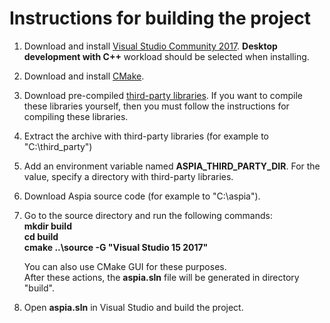 Instructions for building the project
=====================================
1. Download and install [Visual Studio Community 2017](https://www.visualstudio.com/downloads).
   **Desktop development with C++** workload should be selected when installing.
2. Download and install [CMake](https://cmake.org/download).
3. Download pre-compiled [third-party libraries](https://aspia.org/files/third_party_small.7z).
   If you want to compile these libraries yourself, then you must follow the instructions for compiling these libraries.
4. Extract the archive with third-party libraries (for example to "C:\third_party")
5. Add an environment variable named **ASPIA_THIRD_PARTY_DIR**. For the value, specify a directory with third-party libraries.
6. Download Aspia source code (for example to "C:\aspia").
7. Go to the source directory and run the following commands:
   **<br/>mkdir build
   <br/>cd build
   <br/>cmake ..\source -G "Visual Studio 15 2017"**

   You can also use CMake GUI for these purposes.
   <br/>After these actions, the **aspia.sln** file will be generated in directory "build".
8. Open **aspia.sln** in Visual Studio and build the project.
